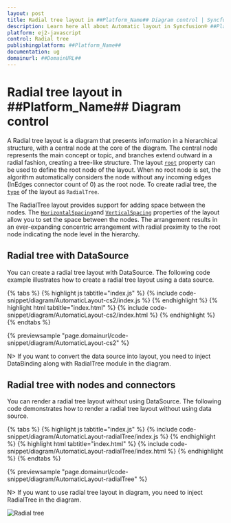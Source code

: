 ```yaml
---
layout: post
title: Radial tree layout in ##Platform_Name## Diagram control | Syncfusion®
description: Learn here all about Automatic layout in Syncfusion® ##Platform_Name## Diagram control of Syncfusion Essential® JS 2 and more.
platform: ej2-javascript
control: Radial tree 
publishingplatform: ##Platform_Name##
documentation: ug
domainurl: ##DomainURL##
---
```


# Radial tree layout in ##Platform_Name## Diagram control

A Radial tree layout is a diagram that presents information in a hierarchical structure, with a central node at the core of the diagram. The central node represents the main concept or topic, and branches extend outward in a radial fashion, creating a tree-like structure. The layout [`root`](../api/diagram/layout) property can be used to define the root node of the layout. When no root node is set, the algorithm automatically considers the node without any incoming edges (InEdges connector count of 0) as the root node. To create radial tree, the [`type`](../api/diagram/layout) of the layout as `RadialTree`.

The RadialTree layout provides support for adding space between the nodes. The [`HorizontalSpacing`](../api/diagram/layoutModel/#horizontalspacing )and [`VerticalSpacing`](../api/diagram/layoutModel/#verticalspacing) properties of the layout allow you to set the space between the nodes. The arrangement results in an ever-expanding concentric arrangement with radial proximity to the root node indicating the node level in the hierarchy.

## Radial tree with DataSource

You can create a radial tree layout with DataSource. The following code example illustrates how to create a radial tree layout using a data source.

{% tabs %}
{% highlight js tabtitle="index.js" %}
{% include code-snippet/diagram/AutomaticLayout-cs2/index.js %}
{% endhighlight %}
{% highlight html tabtitle="index.html" %}
{% include code-snippet/diagram/AutomaticLayout-cs2/index.html %}
{% endhighlight %}
{% endtabs %}
        
{% previewsample "page.domainurl/code-snippet/diagram/AutomaticLayout-cs2" %}

N> If you want to convert the data source into layout, you need to inject DataBinding along with RadialTree module in the diagram.

## Radial tree with nodes and connectors

You can render a radial tree layout without using DataSource. The following code demonstrates how to render a radial tree layout without using data source.

{% tabs %}
{% highlight js tabtitle="index.js" %}
{% include code-snippet/diagram/AutomaticLayout-radialTree/index.js %}
{% endhighlight %}
{% highlight html tabtitle="index.html" %}
{% include code-snippet/diagram/AutomaticLayout-radialTree/index.html %}
{% endhighlight %}
{% endtabs %}
        
{% previewsample "page.domainurl/code-snippet/diagram/AutomaticLayout-radialTree" %}

N> If you want to use radial tree layout in diagram, you need to inject RadialTree in the diagram.

![Radial tree](images/RadialTree.png)